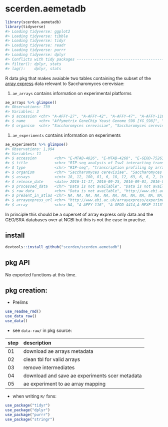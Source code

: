 
<!-- README.md is generated from README.Rmd. Please edit that file -->
scerden.aemetadb
================

``` r
library(scerden.aemetadb)
library(tidyverse)
#> Loading tidyverse: ggplot2
#> Loading tidyverse: tibble
#> Loading tidyverse: tidyr
#> Loading tidyverse: readr
#> Loading tidyverse: purrr
#> Loading tidyverse: dplyr
#> Conflicts with tidy packages ----------------------------------------------
#> filter(): dplyr, stats
#> lag():    dplyr, stats
```

R data pkg that makes avaiable two tables containing the subset of the [array express](http://www.ebi.ac.uk/arrayexpress/) data relevant to Saccharomyces cerevisiae:
1. `ae_arrays` contains information on experimental platforms

``` r
ae_arrays %>% glimpse()
#> Observations: 739
#> Variables: 3
#> $ accession <chr> "A-AFFY-27", "A-AFFY-42", "A-AFFY-47", "A-AFFY-116",...
#> $ name      <chr> "Affymetrix GeneChip Yeast Genome S98 [YG_S98]", "Af...
#> $ organism  <chr> "Saccharomyces cerevisiae", "Saccharomyces cerevisia...
```

1.  `ae_experiments` contains information on experiments

``` r
ae_experiments %>% glimpse()
#> Observations: 1,994
#> Variables: 11
#> $ accession        <chr> "E-MTAB-4826", "E-MTAB-4268", "E-GEOD-75263",...
#> $ title            <chr> "RIP-seq analysis of Isw1 interacting transcr...
#> $ type             <chr> "RIP-seq", "transcription profiling by array"...
#> $ organism         <chr> "Saccharomyces cerevisiae", "Saccharomyces ce...
#> $ assays           <int> 18, 12, 180, 81, 6, 18, 12, 63, 6, 6, 2, 16, ...
#> $ release_date     <date> 2016-11-17, 2016-09-25, 2016-09-01, 2016-09-...
#> $ processed_data   <chr> "Data is not available", "Data is not availab...
#> $ raw_data         <chr> "Data is not available", "http://www.ebi.ac.u...
#> $ present_in_atlas <chr> NA, NA, NA, NA, NA, NA, NA, NA, NA, NA, NA, N...
#> $ arrayexpress_url <chr> "http://www.ebi.ac.uk/arrayexpress/experiment...
#> $ array            <chr> NA, "A-AFFY-116", "A-GEOD-4414,A-MEXP-1113", ...
```

In principle this should be a superset of array express only data and the GEO/SRA databases over at NCBI but this is not the case in practise.

install
-------

``` r
devtools::install_github("scerden/scerden.aemetadb")
```

pkg API
-------

No exported functions at this time.

pkg creation:
-------------

-   Prelims

``` r
use_readme_rmd()
use_data_raw()
use_data()
```

-   see `data-raw/` in pkg source:

| step | description                                    |
|:-----|:-----------------------------------------------|
| 01   | download ae arrays metadata                    |
| 02   | clean tbl for valid arrays                     |
| 03   | remove intermediates                           |
| 04   | download and save ae experiments scer metadata |
| 05   | ae experiment to ae array mapping              |

-   when writing `R/` fxns:

``` r
use_package("tidyr")
use_package("dplyr")
use_package("purrr")
use_package("stringr")
```
